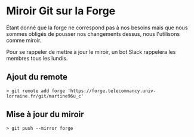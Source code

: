 # Miroir Git sur la Forge

Étant donné que la forge ne correspond pas à nos besoins mais que nous sommes obligés de pousser nos changements dessus, nous l'utilisons comme miroir.

Pour se rappeler de mettre à jour le miroir, un bot Slack rappelera les membres tous les lundis.

## Ajout du remote

```
> git remote add forge 'https://forge.telecomnancy.univ-lorraine.fr/git/martine96u_c'
```

## Mise à jour du miroir

```
> git push --mirror forge
```
